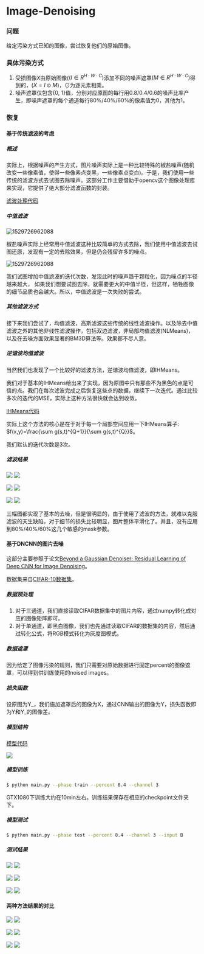 # Image-Denoising
### 问题

给定污染方式已知的图像，尝试恢复他们的原始图像。

### 具体污染方式

1. 受损图像$X$由原始图像($(I\in R^{H\cdot W \cdot C})$添加不同的噪声遮罩$(M\in R^{H\cdot W\cdot C})$得到的，$(X=I\odot M)$，$\odot$为逐元素相乘。
2. 噪声遮罩仅包含{0, 1}值，分别对应原图的每行用0.8/0.4/0.6的噪声比率产生，即噪声遮罩的每个通道每行80%/40%/60%的像素值为0，其他为1。

### 恢复

#### 基于传统滤波的考虑

##### 概述

实际上，根据噪声的产生方式，图片噪声实际上是一种比较特殊的椒盐噪声(随机改变一些像素值，使得一些像素点变黑，一些像素点变白)。于是，我们使用一些传统的滤波方式去试图去除噪声。这部分工作主要借助于opencv这个图像处理库来实现，它提供了绝大部分滤波函数的封装。

[滤波处理代码](./filter/filter.ipynb) 

##### 中值滤波

![1529726962088](./images/1.png)

椒盐噪声实际上经常用中值滤波这种比较简单的方式去除，我们使用中值滤波去试图还原，发现有一定的去除效果，但是仍会残留许多的噪点。

![1529726962088](./images/2.png)

我们试图增加中值滤波的迭代次数，发现此时的噪声趋于颗粒化，因为噪点的半径越来越大， 如果我们想要试图去除，就需要更大的中值半径，但这样，牺牲图像的细节品质也会越大。所以，中值滤波是一次失败的尝试。

##### 其他滤波方式

接下来我们尝试了，均值滤波，高斯滤波这些传统的线性滤波操作。以及除去中值滤波之外的其他非线性滤波操作，包括双边滤波，非局部均值滤波(NLMeans)，以及在去噪方面效果显著的BM3D算法等。效果都不尽人意。

##### 逆谐波均值滤波

当然我们也发现了一个比较好的滤波方法，逆谐波均值滤波，即IHMeans。

我们对于基本的IHMeans给出来了实现，因为原图中只有那些不为黑色的点是可信的点。我们在每次滤波完成之后恢复这些点的数据，继续下一次迭代。通过比较多次的迭代的MSE，实际上这种方法很快就会达到收敛。

[IHMeans代码](./filter/IHMeans.py)

实际上这个方法的核心是在于对于每一个局部空间应用一下IHMeans算子: $f(x,y)=\frac{\sum g(s,t)^{Q+1}}{\sum g(s,t)^{Q}}$。

我们默认的迭代次数是3次。

##### 滤波结果

![](./filter/image/A.png) ![](./filter/resultA.png)

![](./filter/image/B.png) ![](./filter/resultB.png)

![](./filter/image/C.png) ![](./filter/resultC.png)

三幅图都实现了基本的去噪，但是很明显的，由于使用了滤波的方法，就难以克服滤波的天生缺陷，对于细节的损失比较明显，图片整体平滑化了。并且，没有应用到80%/40%/60%这几个敏感的mask参数。

#### 基于DNCNN的图片去噪

这部分主要参照于论文[Beyond a Gaussian Denoiser: Residual Learning of Deep CNN for Image Denoising](http://www4.comp.polyu.edu.hk/~cslzhang/paper/DnCNN.pdf)。

数据集来自[CIFAR-10数据集](http://www.cs.toronto.edu/~kriz/cifar.html )。

##### 数据预处理

1. 对于三通道，我们直接读取CIFAR数据集中的图片内容，通过numpy转化成对应的图像矩阵即可。
2. 对于单通道，即黑白图像，我们也先通过读取CIFAR的数据集的内容，然后通过转化公式，将RGB模式转化为灰度图模式。

##### 数据遮罩

因为给定了图像污染的规则，我们只需要对原始数据进行固定percent的图像遮罩，可以得到供训练使用的noised images。

##### 损失函数

设原图为Y\_，我们施加遮罩后的图像为X，通过CNN输出的图像为Y，损失函数即为Y和Y\_的图像差。

##### 模型结构

[模型代码](./cnn/model.py)

![](./images/4.png)  

##### 模型训练

```bash
$ python main.py --phase train --percent 0.4 --channel 3
```

GTX1080下训练大约在10min左右。训练结果保存在相应的checkpoint文件夹下。

##### 模型测试

```bash
$ python main.py --phase test --percent 0.4 --channel 3 --input B
```

##### 测试结果

![](./cnn/data/test/A.png) ![](./cnn/resultA.png)

![](./cnn/data/test/B.png) ![](./cnn/resultB.png)

![](./cnn/data/test/C.png) ![](./cnn/resultC.png)

#### 两种方法结果的对比

![](./filter/resultA.png) ![](./cnn/resultA.png)

![](./filter/resultB.png) ![](./cnn/resultB.png)

![](./filter/resultC.png) ![](./cnn/resultC.png)

